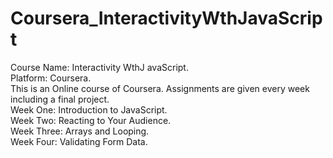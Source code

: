 # Coursera_InteractivityWthJavaScript
Course Name: Interactivity WthJ avaScript.                                                                
Platform: Coursera.                                                      
This is an Online course of Coursera. Assignments are given every week including a final project.                                       
Week One: Introduction to JavaScript.                                      
Week Two: Reacting to Your Audience.                                 
Week Three: Arrays and Looping.                              
Week Four: Validating Form Data.                             

